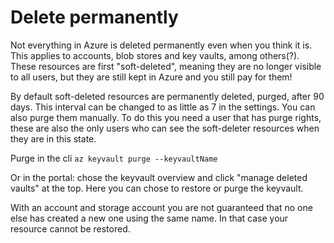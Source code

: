
# Delete permanently

Not everything in Azure is deleted permanently even when you think it is. This applies to accounts, blob stores and key vaults, among others(?).\
These resources are first "soft-deleted", meaning they are no longer visible to all users, but they are still kept in Azure and you still pay for them!

By default soft-deleted resources are permanently deleted, purged, after 90 days. This interval can be changed to as little as 7 in the settings. You can also purge them manually. To do this you need a user that has purge rights, these are also the only users who can see the soft-deleter resources when they are in this state.

Purge in the cli
```az keyvault purge --keyvaultName```

Or in the portal: chose the keyvault overview and click "manage deleted vaults" at the top. Here you can chose to restore or purge the keyvault.

With an account and storage account you are not guaranteed that no one else has created a new one using the same name. In that case your resource cannot be restored.